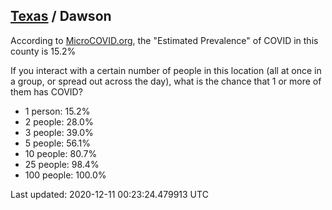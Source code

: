 
## [Texas](/united-states/texas) / Dawson

According to [MicroCOVID.org](http://microcovid.org),
the "Estimated Prevalence" of COVID in this county is 15.2%

If you interact with a certain number of people in this location
(all at once in a group, or spread out across the day), what is the chance that
1 or more of them has COVID?

- 1 person: 15.2%
- 2 people: 28.0%
- 3 people: 39.0%
- 5 people: 56.1%
- 10 people: 80.7%
- 25 people: 98.4%
- 100 people: 100.0%

Last updated: 2020-12-11 00:23:24.479913 UTC
